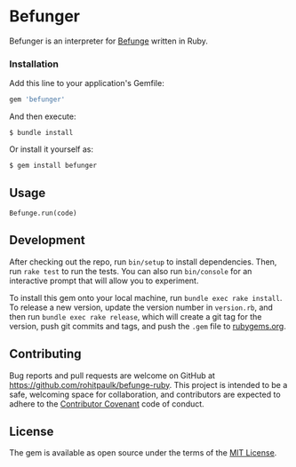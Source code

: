 # Befunger

Befunger is an interpreter for [Befunge](https://esolangs.org/wiki/Befunge) written in Ruby.

### Installation

Add this line to your application's Gemfile:

```ruby
gem 'befunger'
```

And then execute:

    $ bundle install

Or install it yourself as:

    $ gem install befunger

## Usage

```
Befunge.run(code)
```

## Development

After checking out the repo, run `bin/setup` to install dependencies. Then, run `rake test` to run the tests. You can also run `bin/console` for an interactive prompt that will allow you to experiment.

To install this gem onto your local machine, run `bundle exec rake install`. To release a new version, update the version number in `version.rb`, and then run `bundle exec rake release`, which will create a git tag for the version, push git commits and tags, and push the `.gem` file to [rubygems.org](https://rubygems.org).

## Contributing

Bug reports and pull requests are welcome on GitHub at https://github.com/rohitpaulk/befunge-ruby. This project is intended to be a safe, welcoming space for collaboration, and contributors are expected to adhere to the [Contributor Covenant](http://contributor-covenant.org) code of conduct.

## License

The gem is available as open source under the terms of the [MIT License](http://opensource.org/licenses/MIT).

